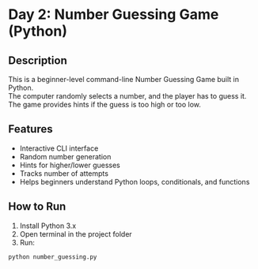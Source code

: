 # Day 2: Number Guessing Game (Python)

## Description
This is a beginner-level command-line Number Guessing Game built in Python.  
The computer randomly selects a number, and the player has to guess it.  
The game provides hints if the guess is too high or too low.

## Features
- Interactive CLI interface
- Random number generation
- Hints for higher/lower guesses
- Tracks number of attempts
- Helps beginners understand Python loops, conditionals, and functions

## How to Run
1. Install Python 3.x
2. Open terminal in the project folder
3. Run:
```bash
python number_guessing.py
